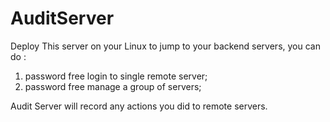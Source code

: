 # AuditServer
Deploy This server on your Linux to jump to your backend servers, you can do :

1. password free login to single remote server;
2. password free manage a group of servers;

Audit Server will record any actions you did to remote servers.
